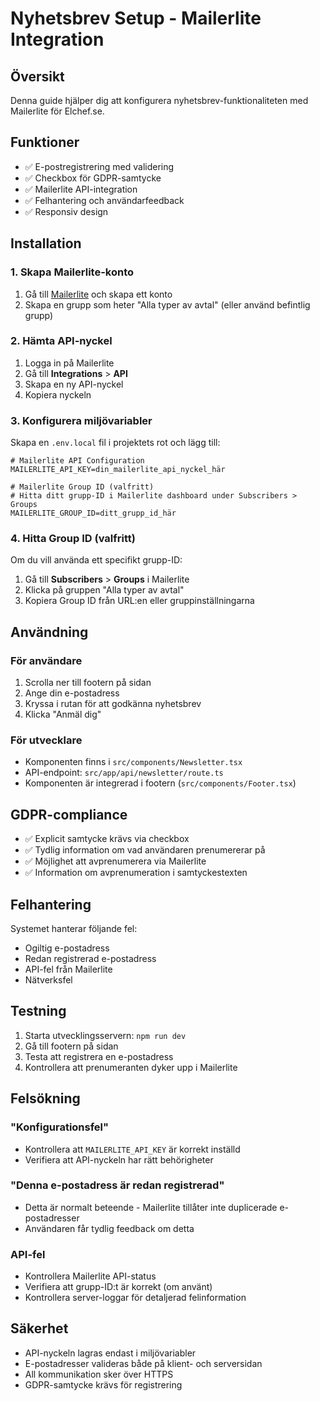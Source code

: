 # Nyhetsbrev Setup - Mailerlite Integration

## Översikt
Denna guide hjälper dig att konfigurera nyhetsbrev-funktionaliteten med Mailerlite för Elchef.se.

## Funktioner
- ✅ E-postregistrering med validering
- ✅ Checkbox för GDPR-samtycke
- ✅ Mailerlite API-integration
- ✅ Felhantering och användarfeedback
- ✅ Responsiv design

## Installation

### 1. Skapa Mailerlite-konto
1. Gå till [Mailerlite](https://www.mailerlite.com) och skapa ett konto
2. Skapa en grupp som heter "Alla typer av avtal" (eller använd befintlig grupp)

### 2. Hämta API-nyckel
1. Logga in på Mailerlite
2. Gå till **Integrations** > **API**
3. Skapa en ny API-nyckel
4. Kopiera nyckeln

### 3. Konfigurera miljövariabler
Skapa en `.env.local` fil i projektets rot och lägg till:

```env
# Mailerlite API Configuration
MAILERLITE_API_KEY=din_mailerlite_api_nyckel_här

# Mailerlite Group ID (valfritt)
# Hitta ditt grupp-ID i Mailerlite dashboard under Subscribers > Groups
MAILERLITE_GROUP_ID=ditt_grupp_id_här
```

### 4. Hitta Group ID (valfritt)
Om du vill använda ett specifikt grupp-ID:
1. Gå till **Subscribers** > **Groups** i Mailerlite
2. Klicka på gruppen "Alla typer av avtal"
3. Kopiera Group ID från URL:en eller gruppinställningarna

## Användning

### För användare
1. Scrolla ner till footern på sidan
2. Ange din e-postadress
3. Kryssa i rutan för att godkänna nyhetsbrev
4. Klicka "Anmäl dig"

### För utvecklare
- Komponenten finns i `src/components/Newsletter.tsx`
- API-endpoint: `src/app/api/newsletter/route.ts`
- Komponenten är integrerad i footern (`src/components/Footer.tsx`)

## GDPR-compliance
- ✅ Explicit samtycke krävs via checkbox
- ✅ Tydlig information om vad användaren prenumererar på
- ✅ Möjlighet att avprenumerera via Mailerlite
- ✅ Information om avprenumeration i samtyckestexten

## Felhantering
Systemet hanterar följande fel:
- Ogiltig e-postadress
- Redan registrerad e-postadress
- API-fel från Mailerlite
- Nätverksfel

## Testning
1. Starta utvecklingsservern: `npm run dev`
2. Gå till footern på sidan
3. Testa att registrera en e-postadress
4. Kontrollera att prenumeranten dyker upp i Mailerlite

## Felsökning

### "Konfigurationsfel"
- Kontrollera att `MAILERLITE_API_KEY` är korrekt inställd
- Verifiera att API-nyckeln har rätt behörigheter

### "Denna e-postadress är redan registrerad"
- Detta är normalt beteende - Mailerlite tillåter inte duplicerade e-postadresser
- Användaren får tydlig feedback om detta

### API-fel
- Kontrollera Mailerlite API-status
- Verifiera att grupp-ID:t är korrekt (om använt)
- Kontrollera server-loggar för detaljerad felinformation

## Säkerhet
- API-nyckeln lagras endast i miljövariabler
- E-postadresser valideras både på klient- och serversidan
- All kommunikation sker över HTTPS
- GDPR-samtycke krävs för registrering 